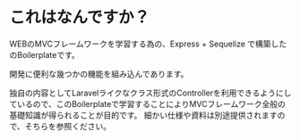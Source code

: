 # これはなんですか？
WEBのMVCフレームワークを学習する為の、Express + Sequelize で構築したのBoilerplateです。

開発に便利な幾つかの機能を組み込んであります。

独自の内容としてLaravelライクなクラス形式のControllerを利用できるようにしているので、このBoilerplateで学習することによりMVCフレームワーク全般の基礎知識が得られることが目的です。
細かい仕様や資料は別途提供されますので、そちらを参照ください。

